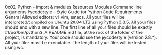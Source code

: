 0x02. Python - import & modules
Resources
Modules
Command line arguments
Pycodestyle – Style Guide for Python Code
Requirements
General
Allowed editors: vi, vim, emacs.
All your files will be interpreted/compiled on Ubuntu 20.04 LTS using Python 3.8.5.
All your files should end with a new line.
The first line of all your files should be exactly #!/usr/bin/python3.
A README.md file, at the root of the folder of the project, is mandatory.
Your code should use the pycodestyle (version 2.8.*).
All your files must be executable.
The length of your files will be tested using wc.
